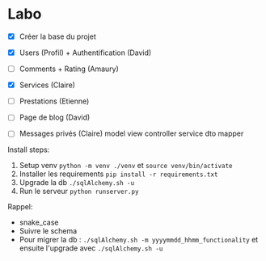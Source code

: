 # Labo 

- [X] Créer la base du projet
- [X] Users (Profil) + Authentification (David)
- [ ] Comments + Rating (Amaury)
- [x] Services (Claire)
- [ ] Prestations (Etienne)
- [ ] Page de blog (David)
- [ ] Messages privés (Claire)
model view controller service dto mapper


Install steps: 
1. Setup venv
`python -m venv ./venv` et `source venv/bin/activate`
2. Installer les requirements
`pip install -r requirements.txt`
3. Upgrade la db
`./sqlAlchemy.sh -u`
4. Run le serveur
`python runserver.py`

Rappel:
- snake_case
- Suivre le schema
- Pour migrer la db : `./sqlAlchemy.sh -m yyyymmdd_hhmm_functionality` et ensuite l'upgrade avec `./sqlAlchemy.sh -u`